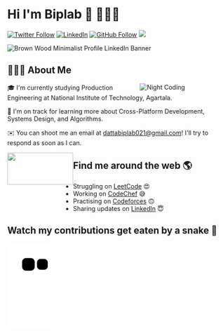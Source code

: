 # Hi I'm Biplab 👋 👨🏻‍💻 

<!--Adding Social Media Platforms -->
[![Twitter Follow](https://img.shields.io/twitter/follow/biplabdatta25?label=Follow)](https://github.com/kaithedevil/kaithedevil)
[![LinkedIn](https://img.shields.io/badge/Biplab-%230077B5.svg?style=flat-square&logo=linkedin&logoColor=white)](https://www.linkedin.com/in/biplab-datta-b77857230/)
[![GitHub Follow](https://img.shields.io/github/followers/kaithedevil?style=social)](https://github.com/kaithedevil)
![](https://komarev.com/ghpvc/?username=kaithedevil&color=brightgreen)

<!--Useful Websites
https://dev.to/eludadev/take-your-github-repository-to-the-next-level-17ge
https://shields.io/
https://badgen.net/
-->
![Brown Wood Minimalist Profile LinkedIn Banner](https://user-images.githubusercontent.com/98644626/164988078-d8f3c107-a2d4-463e-b6b1-a5eeda0e1f17.png)

## 👨🏻‍💻 About Me
<img alt="Night Coding" src="https://thumbs.gfycat.com/PowerlessUnawareIncatern-size_restricted.gif" align="right" style="width: 40%;">


🎓  I'm currently studying Production Engineering at National Institute of Technology, Agartala.

<!--💡  Some technologies I enjoy working with include ReactJS, JavaScript, NodeJS and ExpressJS. Currently exploring Dart/Flutter. -->

🌱  I'm on track for learning more about Cross-Platform Development, Systems Design, and Algorithms.

✉️  You can shoot me an email at dattabiplab021@gmail.com! I'll try to respond as soon as I can.


<img align="left" width="150" height="146" src="https://d2te1y9qx21itc.cloudfront.net/images/jobs/20160506/marketing-director.gif" style="max-width: 100%; height: 50%">

## Find me around the web 🌎

+ Struggling on <a href="https://leetcode.com/kaithedevil/" rel="nofollow">LeetCode</a> 😍
+ Working on <a href="https://www.codechef.com/users/kaithedevil" rel="nofollow">CodeChef</a> 😅
+ Practising on <a href="https://codeforces.com/profile/Kaithedevil" rel="nofollow">Codeforces</a> 🙃
+ Sharing updates on <a href="https://www.linkedin.com/in/biplab-datta-b77857230/" rel="nofollow">LinkedIn</a> 😇


## Watch my contributions get eaten by a snake 🐍

![snake svg](https://github.com/dattabiplab/dattabiplab/blob/output/github-contribution-grid-snake.svg)
<!--
**kaithedevil/kaithedevil** is a ✨ _special_ ✨ repository because its `README.md` (this file) appears on your GitHub profile.

Here are some ideas to get you started:

- 🔭 I’m currently working on ...
- 🌱 I’m currently learning ...
- 👯 I’m looking to collaborate on ...
- 🤔 I’m looking for help with ...
- 💬 Ask me about ...
- 📫 How to reach me: ...
- 😄 Pronouns: ...
- ⚡ Fun fact: ...
-->
